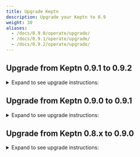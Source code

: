 ```yaml
---
title: Upgrade Keptn
description: Upgrade your Keptn to 0.9
weight: 30
aliases:
  - /docs/0.9.0/operate/upgrade/
  - /docs/0.9.1/operate/upgrade/
  - /docs/0.9.2/operate/upgrade/
---
```


## Upgrade from Keptn 0.9.1 to 0.9.2

<details><summary>Expand to see upgrade instructions:</summary>
<p>

1. Before starting the update, we strongly advise to create a backup of your Keptn projects. To do so, please follow the instructions in the [backup guide](../../operate/backup_and_restore).

1. To download and install the Keptn CLI for version 0.9.2, you can choose between:
    * **Automatic installation of the Keptn CLI (Linux and Mac)**:

        * The next command will download the 0.9.2 release from [GitHub](https://github.com/keptn/keptn/releases), unpack it, and move it to `/usr/local/bin/keptn`.
```console
curl -sL https://get.keptn.sh | KEPTN_VERSION=0.9.2 bash
```

      * Verify that the installation has worked and that the version is correct by running:
```console
keptn version
```

    * **Manual installation of the Keptn CLI:**

      * Download the release for your platform from the [GitHub](https://github.com/keptn/keptn/releases/tag/0.9.2)

      * Unpack the binary and move it to a directory of your choice (e.g., `/usr/local/bin/`)

      * Verify that the installation has worked and that the version is correct by running:
```console
keptn version
```

1. To upgrade your Keptn installation from 0.9.1 to 0.9.2, the Keptn CLI offers the command:
```console
keptn upgrade
```

    * Please [verify that you are connected to the correct Kubernetes cluster](../../troubleshooting/#verify-kubernetes-context-with-keptn-installation)
before executing this command.

    * This CLI command executes a Helm upgrade using the Helm chart from: [keptn-installer/keptn-0.9.2.tgz](https://charts.keptn.sh/packages/keptn-0.9.2.tgz)

**Note:** If you have manually modified your Keptn deployment, e.g., you deleted the Kubernetes Secret `bridge-credentials` for disabling basic auth, the `keptn upgrade` command will not detect the modification. Please re-apply your modification after performing the upgrade.

</p>
</details>



## Upgrade from Keptn 0.9.0 to 0.9.1

<details><summary>Expand to see upgrade instructions:</summary>
<p>

1. Before starting the update, we strongly advise to create a backup of your Keptn projects. To do so, please follow the instructions in the [backup guide](../../operate/backup_and_restore).

1. To download and install the Keptn CLI for version 0.9.1, you can choose between:
    * **Automatic installation of the Keptn CLI (Linux and Mac)**:

        * The next command will download the 0.9.1 release from [GitHub](https://github.com/keptn/keptn/releases), unpack it, and move it to `/usr/local/bin/keptn`.
```console
curl -sL https://get.keptn.sh | KEPTN_VERSION=0.9.1 bash
```

      * Verify that the installation has worked and that the version is correct by running:
```console
keptn version
```

    * **Manual installation of the Keptn CLI:**

      * Download the release for your platform from the [GitHub](https://github.com/keptn/keptn/releases/tag/0.9.1)

      * Unpack the binary and move it to a directory of your choice (e.g., `/usr/local/bin/`)

      * Verify that the installation has worked and that the version is correct by running:
```console
keptn version
```

1. To upgrade your Keptn installation from 0.9.0 to 0.9.1, the Keptn CLI offers the command:
```console
keptn upgrade
```

    * Please [verify that you are connected to the correct Kubernetes cluster](../../troubleshooting/#verify-kubernetes-context-with-keptn-installation)
before executing this command.

    * This CLI command executes a Helm upgrade using the Helm chart from: [keptn-installer/keptn-0.9.1.tgz](https://charts.keptn.sh/packages/keptn-0.9.1.tgz)

**Note:** If you have manually modified your Keptn deployment, e.g., you deleted the Kubernetes Secret `bridge-credentials` for disabling basic auth, the `keptn upgrade` command will not detect the modification. Please re-apply your modification after performing the upgrade.

</p>
</details>


## Upgrade from Keptn 0.8.x to 0.9.0

<details><summary>Expand to see upgrade instructions:</summary>
<p>

1. Before starting the update, we strongly advise to create a backup of your Keptn projects. To do so, please follow the instructions in the [backup guide](../../operate/backup_and_restore).

1. To download and install the Keptn CLI for version 0.9.0, you can choose between:
    * **Automatic installation of the Keptn CLI (Linux and Mac)**:

        * The next command will download the 0.9.0 release from [GitHub](https://github.com/keptn/keptn/releases), unpack it, and move it to `/usr/local/bin/keptn`.
```console
curl -sL https://get.keptn.sh | KEPTN_VERSION=0.9.0 bash
```

      * Verify that the installation has worked and that the version is correct by running:
```console
keptn version
```

    * **Manual installation of the Keptn CLI:**

      * Download the release for your platform from the [GitHub](https://github.com/keptn/keptn/releases/tag/0.9.0)

      * Unpack the binary and move it to a directory of your choice (e.g., `/usr/local/bin/`)

      * Verify that the installation has worked and that the version is correct by running:
```console
keptn version
```

1. To upgrade your Keptn installation from 0.8.x to 0.9.0, the Keptn CLI offers the command:
```console
keptn upgrade
```

    * Please [verify that you are connected to the correct Kubernetes cluster](../../troubleshooting/#verify-kubernetes-context-with-keptn-installation)
before executing this command.

    * This CLI command executes a Helm upgrade using the Helm chart from: [keptn-installer/keptn-0.9.0.tgz](https://charts.keptn.sh/packages/keptn-0.9.0.tgz)

**Note:** If you have manually modified your Keptn deployment, e.g., you deleted the Kubernetes Secret `bridge-credentials` for disabling basic auth, the `keptn upgrade` command will not detect the modification. Please re-apply your modification after performing the upgrade.

</p>
</details>
